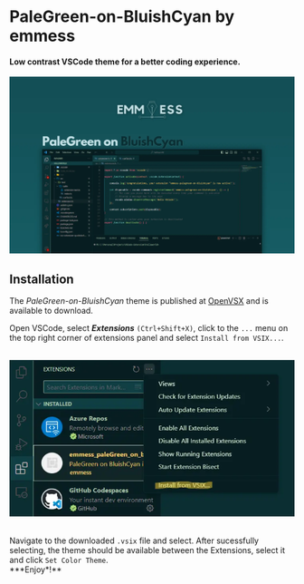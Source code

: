 # PaleGreen-on-BluishCyan by emmess

#### Low contrast VSCode theme for a better coding experience.

<p align="center">
  <a href="https://raw.githubusercontent.com/mihocsaszilard/emmess-palegreen-on-bluishcyan/master/assets/banner2.webp?token=GHSAT0AAAAAACO2IFFNENVOHKJTGKDDILUIZO7SRXQ" target="_BLANK">
    <img alt="Screenshot" src="https://raw.githubusercontent.com/mihocsaszilard/emmess-palegreen-on-bluishcyan/master/assets/banner2.webp?token=GHSAT0AAAAAACO2IFFNENVOHKJTGKDDILUIZO7SRXQ">
  </a>
</p>

## Installation 
The *PaleGreen-on-BluishCyan* theme is published at [OpenVSX](https://open-vsx.org/extension/emmess/emmess-palegreen-on-bluishcyan) and is available to download.

Open VSCode, select ***Extensions*** `(Ctrl+Shift+X)`, click to the `...` menu on the top right corner of extensions panel and select `Install from VSIX...`. <br><br>

<p align="center">
  <a href="https://raw.githubusercontent.com/mihocsaszilard/emmess-palegreen-on-bluishcyan/master/assets/install.webp?token=GHSAT0AAAAAACO2IFFMWPYKGWH3NIEKTJ4GZO7SRKA" target="_BLANK">
    <img alt="Install" src="https://raw.githubusercontent.com/mihocsaszilard/emmess-palegreen-on-bluishcyan/master/assets/install.webp?token=GHSAT0AAAAAACO2IFFMWPYKGWH3NIEKTJ4GZO7SRKA">
  </a>
</p>

<br>
Navigate to the downloaded <code>.vsix</code> file and select. After sucessfully selecting, the theme should be available between the Extensions, select it and click <code>Set Color Theme</code>.
<br>
***Enjoy*!** 